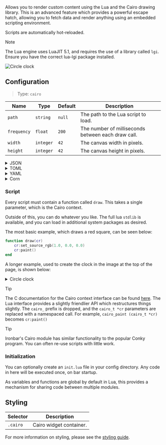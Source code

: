 Allows you to render custom content using the Lua and the Cairo drawing library.
This is an advanced feature which provides a powerful escape hatch, allowing you to fetch data and render anything
using an embedded scripting environment.

Scripts are automatically hot-reloaded.

> [!NOTE]
> The Lua engine uses LuaJIT 5.1, and requires the use of a library called `lgi`.
> Ensure you have the correct lua-lgi package installed.

![Circle clock](https://f.jstanger.dev/github/ironbar/cairo-clock.png)

## Configuration

> Type: `cairo`

| Name               | Type      | Default | Description                                        |
|--------------------|-----------|---------|----------------------------------------------------|
| `path`             | `string`  | `null`  | The path to the Lua script to load.                |
| `frequency`        | `float`   | `200`   | The number of milliseconds between each draw call. |
| `width`            | `integer` | `42`    | The canvas width in pixels.                        |
| `height`           | `integer` | `42`    | The canvas height in pixels.                       |

<details>
<summary>JSON</summary>

```json
{
  "center": [
    {
      "type": "cairo",
      "path": ".config/ironbar/clock.lua",
      "frequency": 100,
      "width": 300,
      "height": 300
    }
  ]
}

```

</details>

<details>
<summary>TOML</summary>

```toml
[[center]]
type = "cairo"
path = ".config/ironbar/clock.lua"
frequency = 100
width = 300
height = 300
```
</details>

<details>
<summary>YAML</summary>

```yaml
center:
- type: cairo
  path: .config/ironbar/clock.lua
  frequency: 100
  width: 300
  height: 300
```

</details>

<details>
<summary>Corn</summary>

```corn
let { 
    $config_dir = ".config/ironbar" 
    $cairo = { 
        type = "cairo" 
        path = "$config_dir/clock.lua" 
        frequency = 100 
        width = 300 
        height = 300 
    } 
} in { 
    center = [ $cairo ] 
}
```

</details>

### Script

Every script must contain a function called `draw`. 
This takes a single parameter, which is the Cairo context.

Outside of this, you can do whatever you like. 
The full lua `stdlib` is available, and you can load in additional system packages as desired.

The most basic example, which draws a red square, can be seen below:

```lua
function draw(cr) 
    cr:set_source_rgb(1.0, 0.0, 0.0)
    cr:paint()
end
```

A longer example, used to create the clock in the image at the top of the page, is shown below:

<details>
<summary>Circle clock</summary>

```lua
function get_ms()
    local ms = tostring(io.popen('date +%s%3N'):read('a')):sub(-4, 9999)
    return tonumber(ms) / 1000
end

function draw(cr)
    local center_x = 150
    local center_y = 150
    local radius = 130

    local date_table = os.date("*t")

    local hours = date_table["hour"]
    local minutes = date_table["min"]
    local seconds = date_table["sec"]
    local ms = get_ms()


    local label_seconds = seconds
    seconds = seconds + ms

    local hours_str = tostring(hours)
    if string.len(hours_str) == 1 then
        hours_str = "0" .. hours_str
    end

    local minutes_str = tostring(minutes)
    if string.len(minutes_str) == 1 then
        minutes_str = "0" .. minutes_str
    end

    local seconds_str = tostring(label_seconds)
    if string.len(seconds_str) == 1 then
        seconds_str = "0" .. seconds_str
    end

    local font_size = radius / 5.5

    cr:set_source_rgb(1.0, 1.0, 1.0)

    cr:move_to(center_x - font_size * 2.5 + 10, center_y + font_size / 2.5)
    cr:set_font_size(font_size)
    cr:show_text(hours_str .. ':' .. minutes_str .. ':' .. seconds_str)
    cr:stroke()

    if hours > 12 then
        hours = hours - 12
    end

    local line_width = radius / 8
    local start_angle = -math.pi / 2

    local end_angle = start_angle + ((hours + minutes / 60 + seconds / 3600) / 12) * 2 * math.pi
    cr:set_line_width(line_width)
    cr:arc(center_x, center_y, radius, start_angle, end_angle)
    cr:stroke()

    end_angle = start_angle + ((minutes + seconds / 60) / 60) * 2 * math.pi
    cr:set_line_width(line_width)
    cr:arc(center_x, center_y, radius * 0.8, start_angle, end_angle)
    cr:stroke()

    if seconds == 0 then
        seconds = 60
    end

    end_angle = start_angle + (seconds / 60) * 2 * math.pi
    cr:set_line_width(line_width)
    cr:arc(center_x, center_y, radius * 0.6, start_angle, end_angle)
    cr:stroke()

    return 0
end
```

</details>

> [!TIP]
> The C documentation for the Cairo context interface can be found [here](https://www.cairographics.org/manual/cairo-cairo-t.html).
> The Lua interface provides a slightly friendlier API which restructures things slightly.
> The `cairo_` prefix is dropped, and the `cairo_t *cr` parameters are replaced with a namespaced call. 
> For example, `cairo_paint (cairo_t *cr)` becomes `cr:paint()`

> [!TIP]
> Ironbar's Cairo module has similar functionality to the popular Conky program.
> You can often re-use scripts with little work. 

### Initialization

You can optionally create an `init.lua` file in your config directory. 
Any code in here will be executed once, on bar startup. 

As variables and functions are global by default in Lua,
this provides a mechanism for sharing code between multiple modules.

## Styling

| Selector | Description             |
|----------|-------------------------|
| `.cairo` | Cairo widget container. |

For more information on styling, please see the [styling guide](styling-guide).